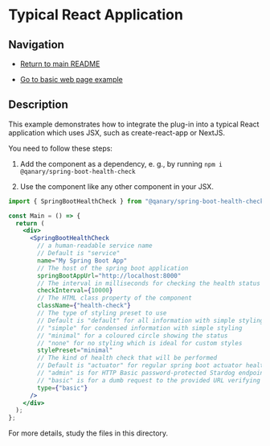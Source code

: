# Typical React Application

## Navigation

- [Return to main README](../../README.md)

- [Go to basic web page example](../basic-web-page/README.md)

## Description

This example demonstrates how to integrate the plug-in into a typical React application which uses JSX, such as create-react-app or NextJS.

You need to follow these steps:

1. Add the component as a dependency, e. g., by running `npm i @qanary/spring-boot-health-check`

2. Use the component like any other component in your JSX.

```jsx
import { SpringBootHealthCheck } from "@qanary/spring-boot-health-check";

const Main = () => {
  return (
    <div>
      <SpringBootHealthCheck
        // a human-readable service name
        // Default is "service"
        name="My Spring Boot App"
        // The host of the spring boot application
        springBootAppUrl="http://localhost:8000"
        // The interval in milliseconds for checking the health status
        checkInterval={10000}
        // The HTML class property of the component
        className={"health-check"}
        // The type of styling preset to use
        // Default is "default" for all information with simple styling
        // "simple" for condensed information with simple styling
        // "minimal" for a coloured circle showing the status
        // "none" for no styling which is ideal for custom styles
        stylePreset="minimal"
        // The kind of health check that will be performed
        // Default is "actuator" for regular spring boot actuator health endpoints
        // "admin" is for HTTP Basic password-protected Stardog endpoints
        // "basic" is for a dumb request to the provided URL verifying the response is ok
        type={"basic"}
      />
    </div>
  );
};
```

For more details, study the files in this directory.
